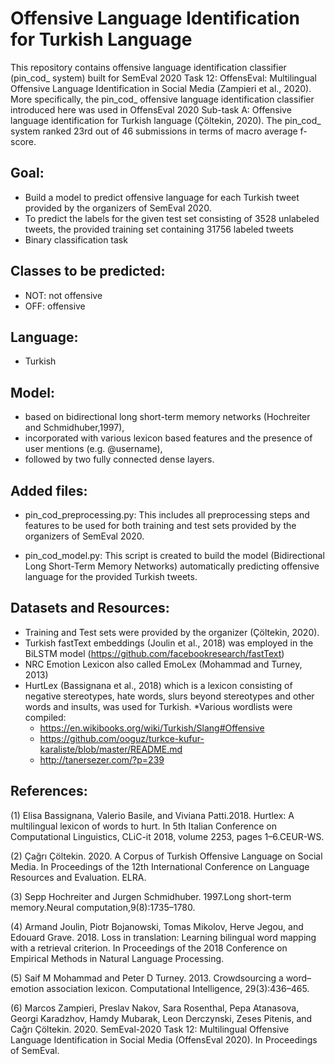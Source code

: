 # Offensive Language Identification for Turkish Language
This repository contains offensive language identification classifier (pin_cod_ system) built for SemEval 2020 Task 12: OffensEval: Multilingual Offensive Language Identification in Social Media (Zampieri et al., 2020). More specifically, the pin_cod_ offensive language identification classifier introduced here was used in OffensEval 2020 Sub-task A: Offensive language  identification for Turkish language (Çöltekin,  2020). The pin_cod_ system ranked 23rd out of 46 submissions in terms of macro average f-score.

## Goal:
* Build a model to predict offensive language for each Turkish tweet provided by the organizers of SemEval 2020.
* To predict the labels for the given test set consisting of 3528 unlabeled tweets, the provided training set containing 31756 labeled tweets
* Binary classification task

## Classes to be predicted:
* NOT: not offensive
* OFF: offensive

## Language:
* Turkish

## Model:
* based on bidirectional  long  short-term memory networks (Hochreiter and Schmidhuber,1997),
* incorporated with various lexicon based features and the presence of user mentions (e.g.  @username), 
* followed by two fully connected dense layers.  

## Added files:
* pin_cod_preprocessing.py: This includes all preprocessing steps and features to be used for both training and test sets provided by the organizers of SemEval 2020.

* pin_cod_model.py: This script is created to build the model (Bidirectional Long Short-Term Memory Networks) automatically predicting offensive language for the provided Turkish tweets.

## Datasets and Resources:
* Training and Test sets were provided by the organizer (Çöltekin,  2020). 
* Turkish  fastText  embeddings (Joulin et al., 2018) was employed in the BiLSTM model (https://github.com/facebookresearch/fastText)
* NRC Emotion Lexicon also  called  EmoLex  (Mohammad  and  Turney, 2013) 
* HurtLex  (Bassignana  et  al.,  2018) which is a  lexicon  consisting  of  negative  stereotypes,  hate  words,  slurs  beyond  stereotypes and  other  words  and  insults,  was used for  Turkish.
*Various wordlists were compiled:
    * https://en.wikibooks.org/wiki/Turkish/Slang#Offensive
    * https://github.com/ooguz/turkce-kufur-karaliste/blob/master/README.md
    * http://tanersezer.com/?p=239

## References:
(1) Elisa  Bassignana,  Valerio  Basile,  and  Viviana  Patti.2018.  Hurtlex:  A multilingual lexicon of words to hurt. In 5th Italian Conference on Computational Linguistics, CLiC-it 2018, volume 2253, pages 1–6.CEUR-WS.

(2) Çağrı Çöltekin. 2020. A Corpus of Turkish Offensive Language on Social Media. In Proceedings of the 12th International Conference on Language Resources and Evaluation. ELRA.

(3) Sepp   Hochreiter   and   Jurgen   Schmidhuber. 1997.Long  short-term  memory.Neural  computation,9(8):1735–1780.

(4) Armand  Joulin,  Piotr  Bojanowski,  Tomas  Mikolov, Herve  Jegou,  and  Edouard  Grave.  2018.   Loss  in translation: Learning bilingual word mapping with a retrieval criterion.  In Proceedings of the 2018 Conference on Empirical Methods in Natural Language Processing.

(5) Saif M Mohammad and Peter D Turney. 2013. Crowdsourcing a word–emotion association lexicon. Computational Intelligence, 29(3):436–465.

(6) Marcos Zampieri, Preslav Nakov, Sara Rosenthal, Pepa Atanasova, Georgi Karadzhov, Hamdy Mubarak, Leon Derczynski, Zeses Pitenis, and Cağrı Çöltekin. 2020. SemEval-2020 Task 12: Multilingual Offensive Language Identification in Social Media (OffensEval 2020). In Proceedings of SemEval.
